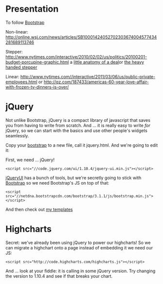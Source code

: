 # Presentation
To follow [Bootstrap](bootstrap.md)

Non-linear: <http://online.wsj.com/news/articles/SB10001424052702303674004577434281689113746>

Stepper: <http://www.nytimes.com/interactive/2010/02/02/us/politics/20100201-budget-porcupine-graphic.html> a [little anatomy of a deal](https://www.propublica.org/article/freddy-mac-mortgage-eisinger-arnold#how-freddies-investments-work)or [the heavy handed stepper](http://www.bloomberg.com/dataview/2014-02-25/bubble-to-bust-to-recovery.html)

Linear: <http://www.nytimes.com//interactive/2011/03/06/us/public-private-employees.html> or <http://qz.com/187433/americas-60-year-love-affair-with-frozen-tv-dinners-is-over/>


# jQuery

Not unlike Bootstrap, jQuery is a compact library of javascript that saves you from having to write from scratch. And … it is really easy to write *for* jQuery, so we can start with the basics and use other people's widgets seamlessly. 

Copy your [bootstrap](bootstrap.md) to a new file, call it jquery.html. And we're going to edit it:

First, we need … jQuery!

	<script src="//code.jquery.com/ui/1.10.4/jquery-ui.min.js"></script>
	


[jQueryUI](jqueryui.com) has a bunch of tools, but we're secretly going to stick with [Bootstrap](http://getbootstrap.com/javascript/#collapse) so we need Bootstrap's JS on top of that:
	
    <script src="//netdna.bootstrapcdn.com/bootstrap/3.1.1/js/bootstrap.min.js"></script>

And then check out [my templates](bootstrap/)


# Highcharts
Secret: we've already been using jQuery to power our highcharts! So we can migrate a highchart onto a page instead of embedding it we need our JS:

	<script src="http://code.highcharts.com/highcharts.js"></script>

And … look at your fiddle: it is calling in some jQuery version. Try changing the version to 1.10.4 and see if that breaks your chart. 